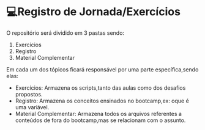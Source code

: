 # :computer:Registro de Jornada/Exercícios

O repositório será dividido em 3 pastas sendo:

1. Exercícios
2. Registro
3. Material Complementar

Em cada um dos tópicos ficará responsável por uma parte específica,sendo elas:

-  Exercícios: Armazena os scripts,tanto das aulas como dos desafios propostos.
- Registro: Armazena os conceitos ensinados no bootcamp,ex: oque é uma variável.
- Material Complementar: Armazena todos os arquivos referentes a conteúdos de fora do bootcamp,mas se relacionam com o assunto.



